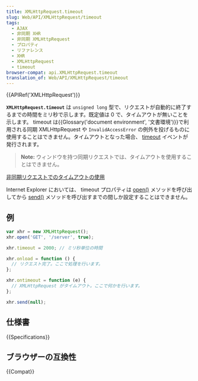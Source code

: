 ```yaml
---
title: XMLHttpRequest.timeout
slug: Web/API/XMLHttpRequest/timeout
tags:
  - AJAX
  - 非同期 XHR
  - 非同期 XMLHttpRequest
  - プロパティ
  - リファレンス
  - XHR
  - XMLHttpRequest
  - timeout
browser-compat: api.XMLHttpRequest.timeout
translation_of: Web/API/XMLHttpRequest/timeout
---
```

{{APIRef('XMLHttpRequest')}}

**`XMLHttpRequest.timeout`** は `unsigned long` 型で、リクエストが自動的に終了するまでの時間をミリ秒で示します。既定値は 0 で、タイムアウトが無いことを示します。 timeout は{{Glossary('document environment', '文書環境')}}で利用される同期 XMLHttpRequest や `InvalidAccessError` の例外を投げるものに使用することはできません。タイムアウトとなった場合、 [timeout](/ja/docs/Web/API/XMLHttpRequest/timeout_event) イベントが発行されます。

> **Note:** ウィンドウを持つ同期リクエストでは、タイムアウトを使用することはできません。

[非同期リクエストでのタイムアウトの使用](/ja/docs/Web/API/XMLHttpRequest/Synchronous_and_Asynchronous_Requests#example_using_a_timeout)

Internet Explorer においては、 timeout プロパティは [open()](/ja/docs/Web/API/XMLHttpRequest/open) メソッドを呼び出してから [send()](/ja/docs/Web/API/XMLHttpRequest/send) メソッドを呼び出すまでの間しか設定することはできません。

## 例

```js
var xhr = new XMLHttpRequest();
xhr.open('GET', '/server', true);

xhr.timeout = 2000; // ミリ秒単位の時間

xhr.onload = function () {
  // リクエスト完了。ここで処理を行います。
};

xhr.ontimeout = function (e) {
  // XMLHttpRequest がタイムアウト。ここで何かを行います。
};

xhr.send(null);
```

## 仕様書

{{Specifications}}

## ブラウザーの互換性

{{Compat}}

